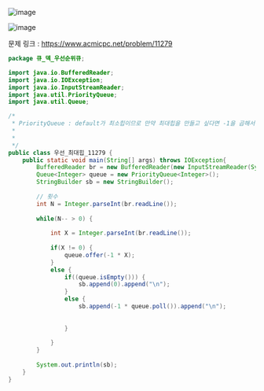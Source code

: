 ![image](https://user-images.githubusercontent.com/74396651/161208328-1f338462-567f-45cc-ac6d-81919d9a47b4.png)

![image](https://user-images.githubusercontent.com/74396651/161208351-a34c225f-b706-411f-95fd-611160ed33d8.png)



문제 링크 : https://www.acmicpc.net/problem/11279

```java
package 큐_덱_우선순위큐;

import java.io.BufferedReader;
import java.io.IOException;
import java.io.InputStreamReader;
import java.util.PriorityQueue;
import java.util.Queue;

/*
 * PriorityQueue : default가 최소힙이므로 만약 최대힙을 만들고 싶다면 -1을 곱해서 넣어준다.
 * 
 * 
 */
public class 우선_최대힙_11279 {
	public static void main(String[] args) throws IOException{
		BufferedReader br = new BufferedReader(new InputStreamReader(System.in));
		Queue<Integer> queue = new PriorityQueue<Integer>();
		StringBuilder sb = new StringBuilder();
		
		// 횟수
		int N = Integer.parseInt(br.readLine());
		
		while(N-- > 0) {
			
			int X = Integer.parseInt(br.readLine());
			
			if(X != 0) {
				queue.offer(-1 * X);
			}
			else {
				if((queue.isEmpty())) {
					sb.append(0).append("\n");
				}
				else {
					sb.append(-1 * queue.poll()).append("\n");
					
					
				}
				
			}
		}
		
		System.out.println(sb);
	}
}

```
